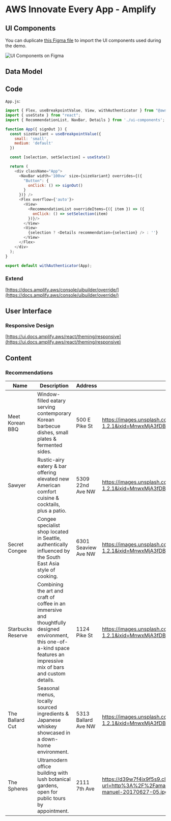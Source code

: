 # AWS Innovate Every App - Amplify

## UI Components

You can duplicate [this Figma file](https://www.figma.com/file/hRJKXhAUK7W4uN5biR0typ/AWS-Amplify-UI-Kit?node-id=861%3A3635) to import the UI components used during the demo.

![UI Components on Figma](https://user-images.githubusercontent.com/1771610/185991332-c71322bc-ec63-4622-98dd-7cfe86a07e7e.png)

## Data Model

## Code

`App.js`:

```javascript
import { Flex, useBreakpointValue, View, withAuthenticator } from "@aws-amplify/ui-react";
import { useState } from "react";
import { RecommendationList, NavBar, Details } from './ui-components';

function App({ signOut }) {
  const sizeVariant = useBreakpointValue({
    small: 'small',
    medium: 'default'
  })

  const [selection, setSelection] = useState()

  return (
    <div className="App">
      <NavBar width='100vw' size={sizeVariant} overrides={({
        "Button": {
          onClick: () => signOut()
        }
      })} />
      <Flex overflow={'auto'}>
        <View>
          <RecommendationList overrideItems={({ item }) => ({
            onClick: () => setSelection(item)
          })}/>
        </View>
        <View>
          {selection ? <Details recommendation={selection} /> : ''}
        </View>
      </Flex>
    </div>
  );
}

export default withAuthenticator(App);
```

### Extend

[https://docs.amplify.aws/console/uibuilder/override/](https://docs.amplify.aws/console/uibuilder/override/)

## User Interface

### Responsive Design

[https://ui.docs.amplify.aws/react/theming/responsive](https://ui.docs.amplify.aws/react/theming/responsive)

## Content

### Recommendations

| Name | Description | Address | Cover Image | Credits |
| ---- | ----------- | ------- | ----------- | ------- |
| Meet Korean BBQ | Window-filled eatary serving contemporary Korean barbecue dishes, small plates & fermented sides. | 500 E Pike St | https://images.unsplash.com/photo-1632558610168-8377309e34c7?ixlib=rb-1.2.1&ixid=MnwxMjA3fDB8MHxwaG90by1wYWdlfHx8fGVufDB8fHx8&auto=format&fit=crop&w=1000&q=80 | https://unsplash.com/photos/Fy1DsvIY5Tc |
| Sawyer | Rustic-airy eatery & bar offering elevated new American comfort cuisine & cocktails, plus a patio. | 5309 22nd Ave NW | https://images.unsplash.com/photo-1595295333158-4742f28fbd85?ixlib=rb-1.2.1&ixid=MnwxMjA3fDB8MHxwaG90by1wYWdlfHx8fGVufDB8fHx8&auto=format&fit=crop&w=880&q=80 | https://unsplash.com/photos/17ZU9BPy_Q4 |
| Secret Congee | Congee specialist shop located in Seattle, authentically influenced by the South East Asia style of cooking. | 6301 Seaview Ave NW | https://images.unsplash.com/photo-1653860468845-a53ac4b1059a?ixlib=rb-1.2.1&ixid=MnwxMjA3fDB8MHxwaG90by1wYWdlfHx8fGVufDB8fHx8&auto=format&fit=crop&w=1170&q=80 | https://unsplash.com/photos/wql0slFyg9w |
| Starbucks Reserve | Combining the art and craft of coffee in an immersive and thoughtfully designed environment, this one-of-a-kind space features an impressive mix of bars and custom details. | 1124 Pike St | https://images.unsplash.com/photo-1541167760496-1628856ab772?ixlib=rb-1.2.1&ixid=MnwxMjA3fDB8MHxwaG90by1wYWdlfHx8fGVufDB8fHx8&auto=format&fit=crop&w=1637&q=80 | https://unsplash.com/photos/nzyzAUsbV0M |
| The Ballard Cut | Seasonal menus, locally sourced ingredients & Japanese whiskey showcased in a down-home environment. | 5313 Ballard Ave NW | https://images.unsplash.com/photo-1504674900247-0877df9cc836?ixlib=rb-1.2.1&ixid=MnwxMjA3fDB8MHxwaG90by1wYWdlfHx8fGVufDB8fHx8&auto=format&fit=crop&w=1170&q=80 |  https://unsplash.com/photos/-YHSwy6uqvk |
| The Spheres| Ultramodern office building with lush botanical gardens, open for public tours by appointment. | 2111 7th Ave | https://d39w7f4ix9f5s9.cloudfront.net/dims4/default/1e77595/2147483647/strip/true/crop/6000x4000+0+0/resize/1738x1159!/quality/90/?url=http%3A%2F%2Famazon-blogs-brightspot.s3.amazonaws.com%2Ff4%2F9d%2F38b72dc14625a32f7c33160dc1d7%2Fbahamondez-manuel-20170627-05.jpg | |

